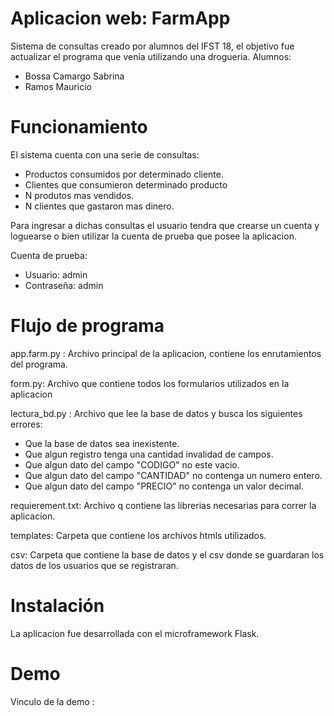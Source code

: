 
Aplicacion web: FarmApp
=========
Sistema de consultas creado por alumnos del IFST 18, el objetivo fue actualizar el programa que venia utilizando una drogueria.
Alumnos:
- Bossa Camargo Sabrina
- Ramos Mauricio

Funcionamiento
=========

El sistema cuenta con una serie de consultas:
- Productos consumidos por determinado cliente.
- Clientes que consumieron determinado producto
- N produtos mas vendidos.
- N clientes que gastaron mas dinero.

Para ingresar a dichas consultas el usuario tendra que crearse un cuenta y loguearse o bien utilizar la cuenta de prueba que posee la aplicacion.

Cuenta de prueba:
- Usuario: admin
- Contraseña: admin

Flujo de programa
=========
app.farm.py : Archivo principal de la aplicacion, contiene los enrutamientos del programa.

form.py: Archivo que contiene todos los formularios utilizados en la aplicacion

lectura_bd.py : Archivo que lee la base de datos y busca los siguientes errores:
- Que la base de datos sea inexistente.
- Que algun registro tenga una cantidad invalidad de campos.
- Que algun dato del campo "CODIGO" no este vacio.
- Que algun dato del campo "CANTIDAD" no contenga un numero entero.
- Que algun dato del campo "PRECIO" no contenga un valor decimal.

requierement.txt:  Archivo q contiene las librerias necesarias para correr la aplicacion.

templates: Carpeta que contiene los archivos htmls utilizados.

csv: Carpeta que contiene la base de datos y el csv donde se guardaran los datos de los usuarios que se registraran.

Instalación
=========
La aplicacion fue desarrollada con el microframework Flask.

Demo
=========
Vinculo de la demo : 

